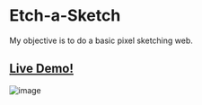 # Etch-a-Sketch

My objective is to do a basic pixel sketching web.

## [Live Demo!](https://satogo1.github.io/Etch-a-Sketch/)
![image](https://user-images.githubusercontent.com/85353835/214692332-f8ca24e6-adba-46a3-a128-6e1376dedeb8.png)
